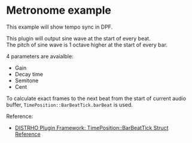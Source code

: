 # Metronome example

This example will show tempo sync in DPF.<br/>

This plugin will output sine wave at the start of every beat.<br/>
The pitch of sine wave is 1 octave higher at the start of every bar.<br/>

4 parameters are avaialble:

- Gain
- Decay time
- Semitone
- Cent

To calculate exact frames to the next beat from the start of current audio buffer, `TimePosition::BarBeatTick.barBeat` is used.<br/>

Reference:
- [DISTRHO Plugin Framework: TimePosition::BarBeatTick Struct Reference](https://distrho.github.io/DPF/structTimePosition_1_1BarBeatTick.html)

